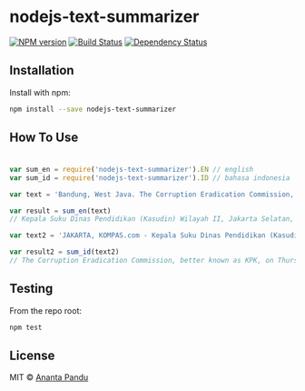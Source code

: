# nodejs-text-summarizer

[![NPM version][npm-image]][npm-url] [![Build Status][travis-image]][travis-url] [![Dependency Status][daviddm-image]][daviddm-url]


## Installation

Install with npm:

```sh
npm install --save nodejs-text-summarizer
```


## How To Use

###
```javascript

var sum_en = require('nodejs-text-summarizer').EN // english
var sum_id = require('nodejs-text-summarizer').ID // bahasa indonesia

var text = 'Bandung, West Java. The Corruption Eradication Commission, better known as KPK, on Thursday launched the 2015 Anti-Corruption Festival, or Festa, in conjunction with the Bandung city government, to celebrate International Anti-Corruption Day. The festival will run until Friday. KPK acting chief Taufiqqurahman Ruki, National Police Chief Gen. Badrodin Haiti, House of Regional Representatives (DPD) Speaker Irman Gusman and Attorney General H.M. Prasetyo were to be joined by Political, Legal and Security Affairs Minister Luhut Panjaitan, Justice and Human Rights Minister Yasonna Laoly, Health Minister Nina Moeloek and Industry Minister Saleh Husin at the event. The KPK\'s Ruki opened the event on Thursday with a speech calling on the House to reconsider intentions to revise the KPK law, or "face the anti-corruption community." He pointed to three key aspects to the fight against corruption — human, cultural and systematic — and said that systematic aspect were the most important, as they reflects policies and laws. “We do not name someone as a suspect because we hold a grudge against that particular person or because we are driven by political motives," he said. "We do so in the name of the law." “Graft is a crime against humanity as it is proven to bring injustice and poverty and we have to eradicate it," Luhut said. "The country\'s leaders, whether at the central or regional government level, have to be good role models in fighting graft. I would like everyone to work together for a graft-free Indonesia." Bandung was selected to host the event as the city has the highest level of public engagement, infrastructure capability and corruption prevention, compared to other cities, KPK deputy chief Adnan Pandu Praja said. The KPK hopes Festa will encourage more Indonesians to join the fight against corruption by beginning in their own neighborhood. The festival will feature theater performances, live music and other events.'

var result = sum_en(text)
// Kepala Suku Dinas Pendidikan (Kasudin) Wilayah II, Jakarta Selatan, Ferry Safrudin memastikan Sekolah Menengah Atas Negeri (SMAN) 8 di Bukit Duri, Tebet, Jakarta Selatan tak akan diliburkan jika kebanjiran.

var text2 = 'JAKARTA, KOMPAS.com - Kepala Suku Dinas Pendidikan (Kasudin) Wilayah II, Jakarta Selatan, Ferry Safrudin memastikan Sekolah Menengah Atas Negeri (SMAN) 8 di Bukit Duri, Tebet, Jakarta Selatan tak akan diliburkan jika kebanjiran. \u00a0\"Enggak akan ada libur kok,\" ujar Ferry Safrudin di Jakarta, Kamis (26/11/2015). Bagi Ferry, aktivitas belajar mengajar harus berjalan normal meskipun sekolah kebanjiran. Adapun SMAN 8 Jakarta merupakan salah satu sekolah yang menjadi langganan banjir. Pada tahun 2004 lalu, SMAN 8 pernah digenangi air setinggi tiga meter. Ferry juga menyampaikan langkah yang mungkin dilakukan pihaknya jika SMAN 8 kebanjiran. Nantinya, murid-murid SMAN 8 akan dievakuasi ke salah satu SD di kawasan Jakarta Timur jika banjir terjadi. \"Kami sudah koordinasi dengan sekolah yang ada di Jalan Slamet Riyadi, wilayahnya itu masuk sudin (Jakarta) Timur,\" kata dia. Menurut dia, walaupun berada di wilayah Timur, lokasi itu dinilai tepat karena jaraknya yang tidak terlalu jauh dari SMAN 8. \"Kapasitasnya juga bisa untuk banyak siswa,\" sambung Ferry. Tempat evakuasi itu merupakan bangunan dua tingkat yang merupakan gabungan beberapa sekolah.'

var result2 = sum_id(text2)
// The Corruption Eradication Commission, better known as KPK, on Thursday launched the 2015 Anti-Corruption Festival, or Festa, in conjunction with the Bandung city government, to celebrate International Anti-Corruption Day.

```

## Testing

From the repo root:

```sh
npm test
```

## License

MIT © [Ananta Pandu](pandu.ml)

[npm-image]: https://badge.fury.io/js/nodejs-text-summarizer.svg
[npm-url]: https://npmjs.org/package/nodejs-text-summarizer
[travis-image]: https://travis-ci.org/anpandu/nodejs-text-summarizer.svg?branch=master
[travis-url]: https://travis-ci.org/anpandu/nodejs-text-summarizer
[daviddm-image]: https://david-dm.org/anpandu/nodejs-text-summarizer.svg?theme=shields.io
[daviddm-url]: https://david-dm.org/anpandu/nodejs-text-summarizer